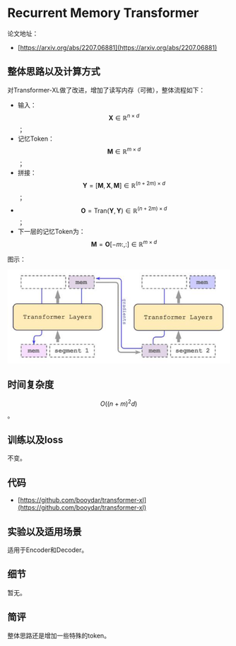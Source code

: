 # Recurrent Memory Transformer

论文地址：

- [https://arxiv.org/abs/2207.06881](https://arxiv.org/abs/2207.06881)



## 整体思路以及计算方式

对Transformer-XL做了改进，增加了读写内存（可微），整体流程如下：

- 输入：$$\mathbf X\in \mathbb R^{n\times d}$$；
- 记忆Token：$$\mathbf M\in \mathbb R^{m\times d}$$；
- 拼接：$$\mathbf Y= [\mathbf M , \mathbf X, \mathbf M]\in \mathbb R^{(n+2m)\times d}$$；
- $$\mathbf O =\mathrm{Tran}(\mathbf Y, \mathbf Y)\in \mathbb R^{(n+2m)\times d}$$；
- 下一层的记忆Token为：$$\mathbf M= \mathbf O[-m:,:]\in \mathbb R^{m\times d}$$

图示：

![](../.Photo/Memory/3.jpg)



## 时间复杂度

$$O((n+m)^2 d)$$。



## 训练以及loss

不变。



## 代码

- [https://github.com/booydar/transformer-xl](https://github.com/booydar/transformer-xl)



## 实验以及适用场景

适用于Encoder和Decoder。



## 细节

暂无。



## 简评

整体思路还是增加一些特殊的token。